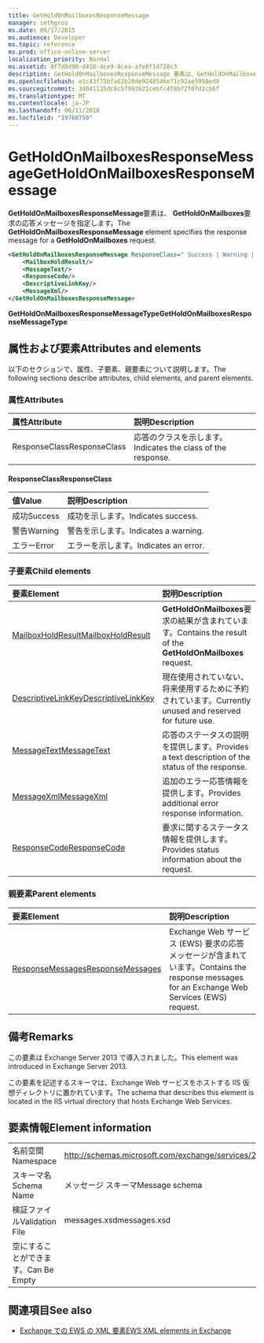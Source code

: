 ```yaml
---
title: GetHoldOnMailboxesResponseMessage
manager: sethgros
ms.date: 09/17/2015
ms.audience: Developer
ms.topic: reference
ms.prod: office-online-server
localization_priority: Normal
ms.assetid: 0f7d0d90-d418-4ce9-8cea-afe8f14728c3
description: GetHoldOnMailboxesResponseMessage 要素は、GetHoldOnMailboxes 要求の応答メッセージを指定します。
ms.openlocfilehash: e1c43f75bfa62b20de9248546e71c92ae5998ed9
ms.sourcegitcommit: 34041125dc8c5f993b21cebfc4f8b72f0fd2cb6f
ms.translationtype: MT
ms.contentlocale: ja-JP
ms.lasthandoff: 06/11/2018
ms.locfileid: "19760750"
---
```

# <a name="getholdonmailboxesresponsemessage"></a><span data-ttu-id="ee46d-103">GetHoldOnMailboxesResponseMessage</span><span class="sxs-lookup"><span data-stu-id="ee46d-103">GetHoldOnMailboxesResponseMessage</span></span>

<span data-ttu-id="ee46d-104">**GetHoldOnMailboxesResponseMessage**要素は、 **GetHoldOnMailboxes**要求の応答メッセージを指定します。</span><span class="sxs-lookup"><span data-stu-id="ee46d-104">The **GetHoldOnMailboxesResponseMessage** element specifies the response message for a **GetHoldOnMailboxes** request.</span></span> 
  
```XML
<GetHoldOnMailboxesResponseMessage ResponseClass=" Success | Warning | Error ">
    <MailboxHoldResult/>
    <MessageText/>
    <ResponseCode/>
    <DescriptiveLinkKey/>
    <MessageXml/>
</GetHoldOnMailboxesResponseMessage>
```

 <span data-ttu-id="ee46d-105">**GetHoldOnMailboxesResponseMessageType**</span><span class="sxs-lookup"><span data-stu-id="ee46d-105">**GetHoldOnMailboxesResponseMessageType**</span></span>
## <a name="attributes-and-elements"></a><span data-ttu-id="ee46d-106">属性および要素</span><span class="sxs-lookup"><span data-stu-id="ee46d-106">Attributes and elements</span></span>

<span data-ttu-id="ee46d-107">以下のセクションで、属性、子要素、親要素について説明します。</span><span class="sxs-lookup"><span data-stu-id="ee46d-107">The following sections describe attributes, child elements, and parent elements.</span></span>
  
### <a name="attributes"></a><span data-ttu-id="ee46d-108">属性</span><span class="sxs-lookup"><span data-stu-id="ee46d-108">Attributes</span></span>

|<span data-ttu-id="ee46d-109">**属性**</span><span class="sxs-lookup"><span data-stu-id="ee46d-109">**Attribute**</span></span>|<span data-ttu-id="ee46d-110">**説明**</span><span class="sxs-lookup"><span data-stu-id="ee46d-110">**Description**</span></span>|
|:-----|:-----|
|<span data-ttu-id="ee46d-111">ResponseClass</span><span class="sxs-lookup"><span data-stu-id="ee46d-111">ResponseClass</span></span>  <br/> |<span data-ttu-id="ee46d-112">応答のクラスを示します。</span><span class="sxs-lookup"><span data-stu-id="ee46d-112">Indicates the class of the response.</span></span>  <br/> |
   
#### <a name="responseclass"></a><span data-ttu-id="ee46d-113">ResponseClass</span><span class="sxs-lookup"><span data-stu-id="ee46d-113">ResponseClass</span></span>

|<span data-ttu-id="ee46d-114">**値**</span><span class="sxs-lookup"><span data-stu-id="ee46d-114">**Value**</span></span>|<span data-ttu-id="ee46d-115">**説明**</span><span class="sxs-lookup"><span data-stu-id="ee46d-115">**Description**</span></span>|
|:-----|:-----|
|<span data-ttu-id="ee46d-116">成功</span><span class="sxs-lookup"><span data-stu-id="ee46d-116">Success</span></span>  <br/> |<span data-ttu-id="ee46d-117">成功を示します。</span><span class="sxs-lookup"><span data-stu-id="ee46d-117">Indicates success.</span></span>  <br/> |
|<span data-ttu-id="ee46d-118">警告</span><span class="sxs-lookup"><span data-stu-id="ee46d-118">Warning</span></span>  <br/> |<span data-ttu-id="ee46d-119">警告を示します。</span><span class="sxs-lookup"><span data-stu-id="ee46d-119">Indicates a warning.</span></span>  <br/> |
|<span data-ttu-id="ee46d-120">エラー</span><span class="sxs-lookup"><span data-stu-id="ee46d-120">Error</span></span>  <br/> |<span data-ttu-id="ee46d-121">エラーを示します。</span><span class="sxs-lookup"><span data-stu-id="ee46d-121">Indicates an error.</span></span>  <br/> |
   
### <a name="child-elements"></a><span data-ttu-id="ee46d-122">子要素</span><span class="sxs-lookup"><span data-stu-id="ee46d-122">Child elements</span></span>

|<span data-ttu-id="ee46d-123">**要素**</span><span class="sxs-lookup"><span data-stu-id="ee46d-123">**Element**</span></span>|<span data-ttu-id="ee46d-124">**説明**</span><span class="sxs-lookup"><span data-stu-id="ee46d-124">**Description**</span></span>|
|:-----|:-----|
|[<span data-ttu-id="ee46d-125">MailboxHoldResult</span><span class="sxs-lookup"><span data-stu-id="ee46d-125">MailboxHoldResult</span></span>](mailboxholdresult.md) <br/> |<span data-ttu-id="ee46d-126">**GetHoldOnMailboxes**要求の結果が含まれています。</span><span class="sxs-lookup"><span data-stu-id="ee46d-126">Contains the result of the **GetHoldOnMailboxes** request.</span></span>  <br/> |
|[<span data-ttu-id="ee46d-127">DescriptiveLinkKey</span><span class="sxs-lookup"><span data-stu-id="ee46d-127">DescriptiveLinkKey</span></span>](descriptivelinkkey.md) <br/> |<span data-ttu-id="ee46d-128">現在使用されていない、将来使用するために予約されています。</span><span class="sxs-lookup"><span data-stu-id="ee46d-128">Currently unused and reserved for future use.</span></span>  <br/> |
|[<span data-ttu-id="ee46d-129">MessageText</span><span class="sxs-lookup"><span data-stu-id="ee46d-129">MessageText</span></span>](messagetext.md) <br/> |<span data-ttu-id="ee46d-130">応答のステータスの説明を提供します。</span><span class="sxs-lookup"><span data-stu-id="ee46d-130">Provides a text description of the status of the response.</span></span>  <br/> |
|[<span data-ttu-id="ee46d-131">MessageXml</span><span class="sxs-lookup"><span data-stu-id="ee46d-131">MessageXml</span></span>](messagexml.md) <br/> |<span data-ttu-id="ee46d-132">追加のエラー応答情報を提供します。</span><span class="sxs-lookup"><span data-stu-id="ee46d-132">Provides additional error response information.</span></span>  <br/> |
|[<span data-ttu-id="ee46d-133">ResponseCode</span><span class="sxs-lookup"><span data-stu-id="ee46d-133">ResponseCode</span></span>](responsecode.md) <br/> |<span data-ttu-id="ee46d-134">要求に関するステータス情報を提供します。</span><span class="sxs-lookup"><span data-stu-id="ee46d-134">Provides status information about the request.</span></span>  <br/> |
   
### <a name="parent-elements"></a><span data-ttu-id="ee46d-135">親要素</span><span class="sxs-lookup"><span data-stu-id="ee46d-135">Parent elements</span></span>

|<span data-ttu-id="ee46d-136">**要素**</span><span class="sxs-lookup"><span data-stu-id="ee46d-136">**Element**</span></span>|<span data-ttu-id="ee46d-137">**説明**</span><span class="sxs-lookup"><span data-stu-id="ee46d-137">**Description**</span></span>|
|:-----|:-----|
|[<span data-ttu-id="ee46d-138">ResponseMessages</span><span class="sxs-lookup"><span data-stu-id="ee46d-138">ResponseMessages</span></span>](responsemessages.md) <br/> |<span data-ttu-id="ee46d-139">Exchange Web サービス (EWS) 要求の応答メッセージが含まれています。</span><span class="sxs-lookup"><span data-stu-id="ee46d-139">Contains the response messages for an Exchange Web Services (EWS) request.</span></span>  <br/> |
   
## <a name="remarks"></a><span data-ttu-id="ee46d-140">備考</span><span class="sxs-lookup"><span data-stu-id="ee46d-140">Remarks</span></span>

<span data-ttu-id="ee46d-141">この要素は Exchange Server 2013 で導入されました。</span><span class="sxs-lookup"><span data-stu-id="ee46d-141">This element was introduced in Exchange Server 2013.</span></span>
  
<span data-ttu-id="ee46d-142">この要素を記述するスキーマは、Exchange Web サービスをホストする IIS 仮想ディレクトリに置かれています。</span><span class="sxs-lookup"><span data-stu-id="ee46d-142">The schema that describes this element is located in the IIS virtual directory that hosts Exchange Web Services.</span></span>
  
## <a name="element-information"></a><span data-ttu-id="ee46d-143">要素情報</span><span class="sxs-lookup"><span data-stu-id="ee46d-143">Element information</span></span>

|||
|:-----|:-----|
|<span data-ttu-id="ee46d-144">名前空間</span><span class="sxs-lookup"><span data-stu-id="ee46d-144">Namespace</span></span>  <br/> |http://schemas.microsoft.com/exchange/services/2006/messages  <br/> |
|<span data-ttu-id="ee46d-145">スキーマ名</span><span class="sxs-lookup"><span data-stu-id="ee46d-145">Schema Name</span></span>  <br/> |<span data-ttu-id="ee46d-146">メッセージ スキーマ</span><span class="sxs-lookup"><span data-stu-id="ee46d-146">Message schema</span></span>  <br/> |
|<span data-ttu-id="ee46d-147">検証ファイル</span><span class="sxs-lookup"><span data-stu-id="ee46d-147">Validation File</span></span>  <br/> |<span data-ttu-id="ee46d-148">messages.xsd</span><span class="sxs-lookup"><span data-stu-id="ee46d-148">messages.xsd</span></span>  <br/> |
|<span data-ttu-id="ee46d-149">空にすることができます。</span><span class="sxs-lookup"><span data-stu-id="ee46d-149">Can Be Empty</span></span>  <br/> ||
   
## <a name="see-also"></a><span data-ttu-id="ee46d-150">関連項目</span><span class="sxs-lookup"><span data-stu-id="ee46d-150">See also</span></span>



- [<span data-ttu-id="ee46d-151">Exchange での EWS の XML 要素</span><span class="sxs-lookup"><span data-stu-id="ee46d-151">EWS XML elements in Exchange</span></span>](ews-xml-elements-in-exchange.md)

